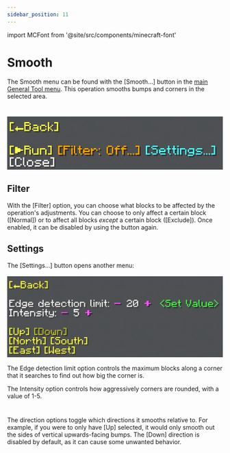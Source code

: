 ```yaml
---
sidebar_position: 11
---
```


import MCFont from '@site/src/components/minecraft-font'

# Smooth

The Smooth menu can be found with the <MCFont color="#fc8003">[Smooth...]</MCFont> button in the [main General Tool menu](usage#main-menu). This operation smooths bumps and corners in the selected area.
#
![[The Smooth menu]](img/smooth_menu.png)

## Filter
With the <MCFont color="gold">[Filter]</MCFont> option, you can choose what blocks to be affected by the operation's adjustments. You can choose to only affect a certain block (<MCFont color="green">[Normal]</MCFont>) or to affect all blocks *except* a certain block (<MCFont color="gold">[Exclude]</MCFont>). Once enabled, it can be disabled by using the button again.

## Settings
The <MCFont color="aqua">[Settings...]</MCFont> button opens another menu:<br></br>
![[The Smooth settings menu]](img/smooth_settings_menu.png)

The <MCFont>Edge detection limit</MCFont> option controls the maximum blocks along a corner that it searches to find out how big the corner is.

The <MCFont>Intensity</MCFont> option controls how aggressively corners are rounded, with a value of 1-5.
#
The direction options toggle which directions it smooths relative to. For example, if you were to only have <MCFont color="yellow">[Up]</MCFont> selected, it would only smooth out the sides of vertical upwards-facing bumps. The <MCFont color="yellow">[Down]</MCFont> direction is disabled by default, as it can cause some unwanted behavior.
